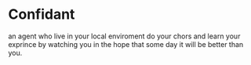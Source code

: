 # Confidant

an agent who live in your local enviroment do your chors and learn your exprince by watching you in the hope that some day it will be better than you.
